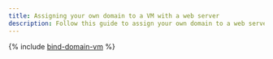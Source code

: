 ```yaml
---
title: Assigning your own domain to a VM with a web server
description: Follow this guide to assign your own domain to a web server on a {{ compute-full-name }} VM.
---
```


{% include [bind-domain-vm](../../_tutorials/applied/bind-domain-vm.md) %}